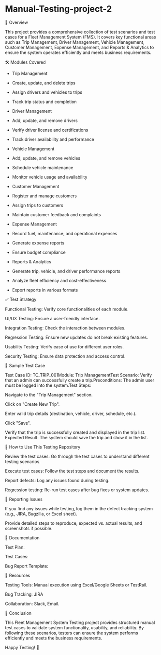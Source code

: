 # Manual-Testing-project-2
📌 Overview

This project provides a comprehensive collection of test scenarios and test cases for a Fleet Management System (FMS). It covers key functional areas such as Trip Management, Driver Management, Vehicle Management, Customer Management, Expense Management, and Reports & Analytics to ensure the system operates efficiently and meets business requirements.

🛠️ Modules Covered

* Trip Management

* Create, update, and delete trips

* Assign drivers and vehicles to trips
  
* Track trip status and completion

* Driver Management

* Add, update, and remove drivers

* Verify driver license and certifications

* Track driver availability and performance

* Vehicle Management

* Add, update, and remove vehicles

* Schedule vehicle maintenance

* Monitor vehicle usage and availability

* Customer Management

* Register and manage customers

* Assign trips to customers

* Maintain customer feedback and complaints

* Expense Management

* Record fuel, maintenance, and operational expenses

* Generate expense reports

* Ensure budget compliance

* Reports & Analytics

* Generate trip, vehicle, and driver performance reports

* Analyze fleet efficiency and cost-effectiveness

* Export reports in various formats

✅ Test Strategy

Functional Testing:  Verify core functionalities of each module.

UI/UX Testing:       Ensure a user-friendly interface.

Integration Testing: Check the interaction between modules.

Regression Testing:  Ensure new updates do not break existing features.

Usability Testing:   Verify ease of use for different user roles.

Security Testing:    Ensure data protection and access control.

📝 Sample Test Case

Test Case ID: TC_TRIP_001Module: Trip ManagementTest Scenario: Verify that an admin can successfully create a trip.Preconditions: The admin user must be logged into the system.Test Steps:

Navigate to the "Trip Management" section.

Click on "Create New Trip".

Enter valid trip details (destination, vehicle, driver, schedule, etc.).

Click "Save".

Verify that the trip is successfully created and displayed in the trip list.
Expected Result: The system should save the trip and show it in the list.

📌 How to Use This Testing Repository

Review the test cases: Go through the test cases to understand different testing scenarios.

Execute test cases: Follow the test steps and document the results.

Report defects: Log any issues found during testing.

Regression testing: Re-run test cases after bug fixes or system updates.

📢 Reporting Issues

If you find any issues while testing, log them in the defect tracking system (e.g., JIRA, Bugzilla, or Excel sheet).

Provide detailed steps to reproduce, expected vs. actual results, and screenshots if possible.

📄 Documentation

Test Plan: 

Test Cases: 

Bug Report Template: 

🔗 Resources

Testing Tools: Manual execution using Excel/Google Sheets or TestRail.

Bug Tracking: JIRA

Collaboration: Slack, Email.

📌 Conclusion

This Fleet Management System Testing project provides structured manual test cases to validate system functionality, usability, and reliability. By following these scenarios, testers can ensure the system performs efficiently and meets the business requirements.

Happy Testing! 🚀
